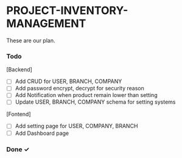 # PROJECT-INVENTORY-MANAGEMENT

These are our plan.

### Todo

[Backend]
- [ ] Add CRUD for USER, BRANCH, COMPANY
- [ ] Add password encrypt, decrypt for security reason
- [ ] Add Notification when product remain lower than setting
- [ ] Update USER, BRANCH, COMPANY schema for setting systems

[Fontend]
- [ ] Add setting page for USER, COMPANY, BRANCH
- [ ] Add Dashboard page

### Done ✓

